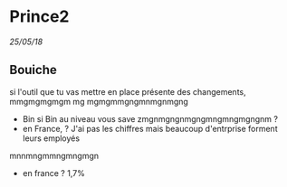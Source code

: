 Prince2
========================

*25/05/18*

## Bouiche

si l'outil que tu vas mettre en place présente des changements, mmgmgmgmgm mg mgmgmmgngmnmgnmgng
 - Bin si
Bin au niveau vous save zmgnmgngnmgngmngmngmgngnm ?
- en France, ? J'ai pas les chiffres mais beaucoup d'entrprise forment leurs employés

mnnmngmmngmngmgn
- en france ? 1,7%

